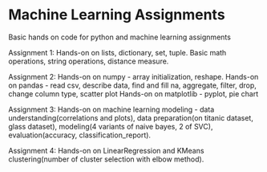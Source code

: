 # Machine Learning Assignments
 Basic hands on code for python and machine learning assignments
 
Assignment 1:
 Hands-on on lists, dictionary, set, tuple.
 Basic math operations, string operations, distance measure.
 
Assignment 2:
 Hands-on on numpy - array initialization, reshape.
 Hands-on on pandas - read csv, describe data, find and fill na, aggregate, filter, drop, change column type, scatter plot
 Hands-on on matplotlib - pyplot, pie chart

Assignment 3:
 Hands-on on machine learning modeling - data understanding(correlations and plots), data preparation(on titanic dataset, glass dataset), modeling(4 variants of naive bayes, 2 of SVC), evaluation(accuracy, classification_report).
 
Assignment 4:
 Hands-on on LinearRegression and KMeans clustering(number of cluster selection with elbow method).
